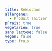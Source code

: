 ```yaml
---
title: Reblochon
allergenes:
  - Produit laitier
pFrais: true
vegetarien: true
sans_lactose: false
vegan: false
type: frais
---
```


